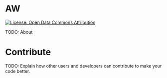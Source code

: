 # AW
[![License: Open Data Commons Attribution](https://img.shields.io/badge/License-ODC_BY-brightgreen.svg)](https://opendatacommons.org/licenses/by/)

TODO: About

# Contribute
TODO: Explain how other users and developers can contribute to make your code better.

